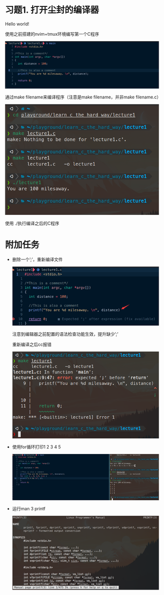 # 习题1. 打开尘封的编译器

Hello world!

使用之前搭建的nvim+tmux环境编写第一个C程序

![Untitled](IMAGE/Untitled.png)

通过make filename来编译程序（注意是make filename，并非make filename.c）

![Untitled](IMAGE/Untitled%201.png)

使用 ./执行编译之后的C程序

# 附加任务

- 删除一个’;’，重新编译文件
    
    ![Untitled](IMAGE/Untitled%202.png)
    
    注意到编辑器之前配置的语法检查功能生效，提升缺少’;’
    
    重新编译之后cc报错
    
    ![Untitled](IMAGE/Untitled%203.png)
    
- 使用for循环打印1 2 3 4 5
    
    ![Untitled](IMAGE/Untitled%204.png)
    
- 运行man 3 printf
    
    ![Untitled](IMAGE/Untitled%205.png)